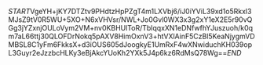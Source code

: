 $START$VgeYH+jKY7DTZtv9PHdtzHpPZgT4m1LXVbj6/iJ0iYViL39xd1o5Rkxl3MJsZ9tV0R5WU+5XO+N6xVHVsr/NWL+Jo0Gvl0WX3x3g2xY1eX2E5r90vQGg3jYZxnjOULoVym2VM+nv0KBHUlToR/TblqqxXN1eDNfwfhYJuszuoh/k0qm7aL66ttj30QLOFDrNokq5pAXV8HimOxnV3+htVXlAinF5CzBl5KeaNjygmVDMBSL8C1yFm6FkksX+d3iOUS605dJoogkyE1UmRxF4wXNwiduchKH039opL3Guyr2eJzzbcHLKy3eBjAkcYUoKh2YXk5J4p6kz6RdMsQ78Wg==$END$